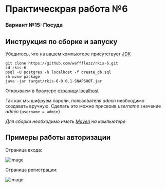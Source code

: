 # Практическрая работа №6
### Вариант №15: Посуда

## Инструкция по сборке и запуску
Убедитесь, что на вашем компьютере присутствует [JDK](https://www.oracle.com/java/technologies/downloads/#jdk17-windows)

```
git clone https://github.com/waffflezz/rkis-6.git
cd rkis-6
psql -U postgres -h localhost -f create_db.sql
sh mvnw package
java -jar target/rkis-6-0.0.1-SNAPSHOT.jar
```

Открываем в браузере [страницу localhost](http://127.0.0.1:8080)

Так как мы шифруем пароли, пользователя _admin_ необходимо создавать вручную. Сделать это можно присвоив _username_ значение _admin_ (`username = admin`)

_Для сборки необходимо иметь [Maven](https://maven.apache.org/download.cgi) на компьютере_

## Примеры работы авторизации
Страница входа:

![image](https://github.com/waffflezz/rkis-5/assets/56751225/220525f1-d053-4fc9-8407-8b2fca0b2fe7)


Страница регистрации:

![image](https://github.com/waffflezz/rkis-5/assets/56751225/e54efd86-fb22-497b-bf2a-f6cb87af88d2)
